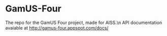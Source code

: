 # GamUS-Four
The repo for the GamUS Four project, made for AISS.\n
API documentation avaiable at http://gamus-four.appspot.com/docs/
